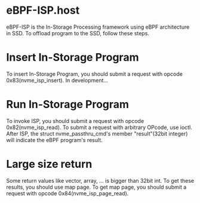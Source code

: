 # eBPF-ISP.host
eBPF-ISP is the In-Storage Processing framework using eBPF architecture in SSD. To offload program to the SSD, follow these steps.

# Insert In-Storage Program
To insert In-Storage Program, you should submit a request with opcode 0x83(nvme_isp_insert). 
In development...

# Run In-Storage Program
To invoke ISP, you should submit a request with opcode 0x82(nvme_isp_read). 
To submit a request with arbitrary OPcode, use ioctl.
After ISP, the struct nvme_passthru_cmd's member "result"(32bit integer) will indicate the eBPF program's result.

# Large size return
Some return values like vector, array, ... is bigger than 32bit int.
To get these results, you should use map page.
To get map page, you should submit a request with opcode 0x84(nvme_isp_page_read).
